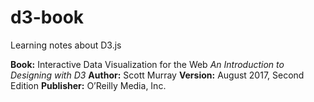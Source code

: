 # d3-book
 Learning notes about D3.js

 **Book:** Interactive Data Visualization for the Web *An Introduction to Designing with D3*
 **Author:** Scott Murray
 **Version:** August 2017, Second Edition
 **Publisher:** O’Reilly Media, Inc.